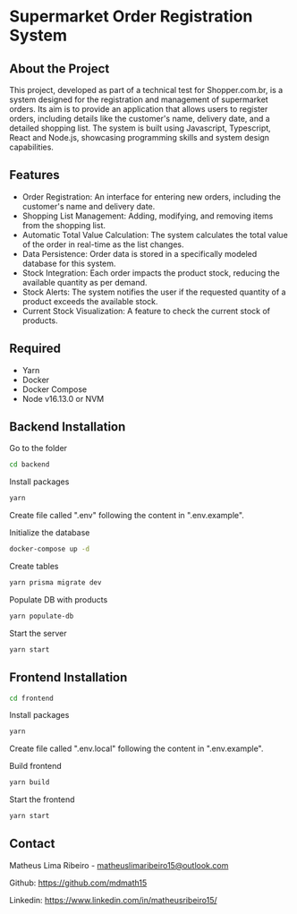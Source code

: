 # Supermarket Order Registration System

## About the Project
This project, developed as part of a technical test for Shopper.com.br, is a system designed for the registration and management of supermarket orders. Its aim is to provide an application that allows users to register orders, including details like the customer's name, delivery date, and a detailed shopping list. The system is built using Javascript, Typescript, React and Node.js, showcasing programming skills and system design capabilities.

## Features
- Order Registration: An interface for entering new orders, including the customer's name and delivery date.
- Shopping List Management: Adding, modifying, and removing items from the shopping list.
- Automatic Total Value Calculation: The system calculates the total value of the order in real-time as the list changes.
- Data Persistence: Order data is stored in a specifically modeled database for this system.
- Stock Integration: Each order impacts the product stock, reducing the available quantity as per demand.
- Stock Alerts: The system notifies the user if the requested quantity of a product exceeds the available stock.
- Current Stock Visualization: A feature to check the current stock of products.

## Required
* Yarn
* Docker
* Docker Compose
* Node v16.13.0 or NVM

## Backend Installation

Go to the folder
```bash
cd backend
```

Install packages
```bash
yarn
```

Create file called ".env" following the content in ".env.example".

Initialize the database

```bash
docker-compose up -d

```

Create tables
```bash
yarn prisma migrate dev

```

Populate DB with products
```bash
yarn populate-db

```

Start the server

```bash
yarn start

```
## Frontend Installation

```bash
cd frontend
```

Install packages
```bash
yarn
```

Create file called ".env.local" following the content in ".env.example".

Build frontend
```bash
yarn build
```

Start the frontend
```bash
yarn start
```

## Contact

Matheus Lima Ribeiro - matheuslimaribeiro15@outlook.com

Github: https://github.com/mdmath15

Linkedin: https://www.linkedin.com/in/matheusribeiro15/
